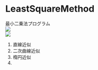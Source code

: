 # LeastSquareMethod
最小二乗法プログラム</br>
<img src="https://render.githubusercontent.com/render/math?math=\displaystyle J = \frac{1}{2}(\bf{y}_i - f(\bf{x_i}))^2"></br>
<img src="https://render.githubusercontent.com/render/math?math=\displaystyle f(\bf{x_i}) = \theta_{0}x_i^{0} + \theta_1x_i^{1} + ">

1) 直線近似</br>
2) 二次曲線近似</br>
3) 楕円近似</br>
4) 
